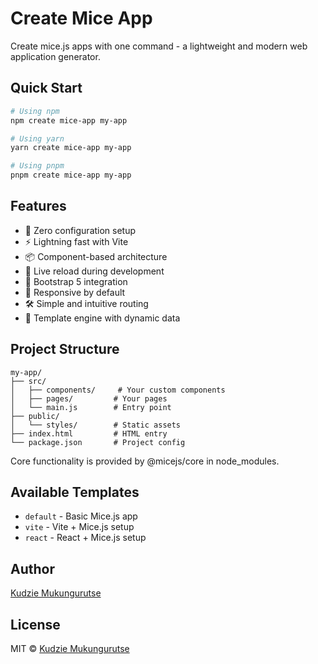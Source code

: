 # Create Mice App

Create mice.js apps with one command - a lightweight and modern web application generator.

## Quick Start

```bash
# Using npm
npm create mice-app my-app

# Using yarn
yarn create mice-app my-app

# Using pnpm
pnpm create mice-app my-app
```

## Features

- 🚀 Zero configuration setup
- ⚡️ Lightning fast with Vite
- 📦 Component-based architecture
- 🔄 Live reload during development
- 🎨 Bootstrap 5 integration
- 📱 Responsive by default
- 🛠 Simple and intuitive routing
- 🎯 Template engine with dynamic data

## Project Structure

```
my-app/
├── src/
│   ├── components/     # Your custom components
│   ├── pages/         # Your pages
│   └── main.js        # Entry point
├── public/
│   └── styles/        # Static assets
├── index.html         # HTML entry
└── package.json       # Project config
```

Core functionality is provided by @micejs/core in node_modules.

## Available Templates

- `default` - Basic Mice.js app
- `vite` - Vite + Mice.js setup
- `react` - React + Mice.js setup

## Author

[Kudzie Mukungurutse](https://github.com/devwithkudzie)

## License

MIT © [Kudzie Mukungurutse](https://github.com/devwithkudzie)

